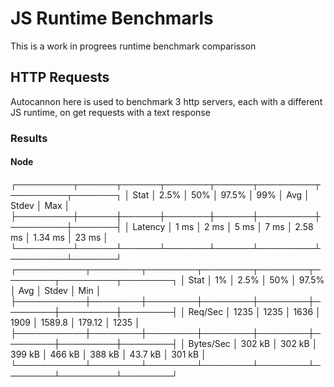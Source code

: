 # JS Runtime Benchmarls

This is a work in progrees runtime benchmark comparisson

## HTTP Requests

Autocannon here is used to benchmark 3 http servers, each with a different JS runtime, on get requests with a text response

### Results

#### Node

┌─────────┬──────┬──────┬───────┬──────┬─────────┬─────────┬───────┐
│ Stat    │ 2.5% │ 50%  │ 97.5% │ 99%  │ Avg     │ Stdev   │ Max   │
├─────────┼──────┼──────┼───────┼──────┼─────────┼─────────┼───────┤
│ Latency │ 1 ms │ 2 ms │ 5 ms  │ 7 ms │ 2.58 ms │ 1.34 ms │ 23 ms │
└─────────┴──────┴──────┴───────┴──────┴─────────┴─────────┴───────┘
┌───────────┬────────┬────────┬────────┬────────┬────────┬─────────┬────────┐
│ Stat      │ 1%     │ 2.5%   │ 50%    │ 97.5%  │ Avg    │ Stdev   │ Min    │
├───────────┼────────┼────────┼────────┼────────┼────────┼─────────┼────────┤
│ Req/Sec   │ 1235   │ 1235   │ 1636   │ 1909   │ 1589.8 │ 179.12  │ 1235   │
├───────────┼────────┼────────┼────────┼────────┼────────┼─────────┼────────┤
│ Bytes/Sec │ 302 kB │ 302 kB │ 399 kB │ 466 kB │ 388 kB │ 43.7 kB │ 301 kB │
└───────────┴────────┴────────┴────────┴────────┴────────┴─────────┴────────┘
